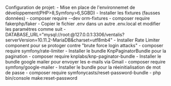 Configuration de projet:
	- Mise en place de l'environnemet de développement(PHP>8,Symfony>6,SGBD)
	- Installer les fixtures (fausses données)
		- composer require --dev orm-fixtures
		- composer require fakerphp/faker
	- Copier le fichier .env dans un autre .env.local et modifier les paramétres comme suit
		- DATABASE_URL="mysql://root:@127.0.0.1:3306/ventalis?serverVersion=10.11.2-MariaDB&charset=utf8mb4"
	- Installer  Rate Limiter component pour se protoger contre "brute force login attacks"
		- composer require symfony/rate-limiter
	- Installer le bundle KnpPaginatorBundle pour la pagination
		- composer require knplabs/knp-paginator-bundle
	- Installer le bundle google mailer pour envoyer les e-mails via Gmail
		- composer require symfony/google-mailer
	- Installer le bundle pour la réeinitialisation de mot de passe
		- composer require symfonycasts/reset-password-bundle
		- php bin/console make:reset-password
